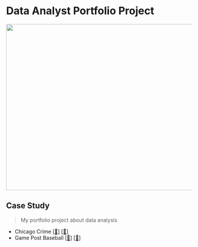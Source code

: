 # Data Analyst Portfolio Project
<img src="https://github.com/Bayunova28/Data_Analyst_Portfolio_Project/blob/main/cover.jpg" width="1000" height="450">

## Case Study
> My portfolio project about data analysis 
- Chicago Crime [[📂](https://github.com/Bayunova28/Data_Analyst_Portfolio_Project/tree/main/Chicago%20Crime)] [[📄](https://datastudio.google.com/u/0/reporting/df80ad96-6bac-4013-9a1e-5348b8c9a538/page/SgHrC)]
- Game Post Baseball [[📂](https://github.com/Bayunova28/Data_Analyst_Portfolio_Project/tree/main/Game%20Post%20Baseball)] [[📄](https://datastudio.google.com/u/0/reporting/cd72bf8d-3279-4f15-b2c8-1cb8149c6fce/page/t3MrC)]
